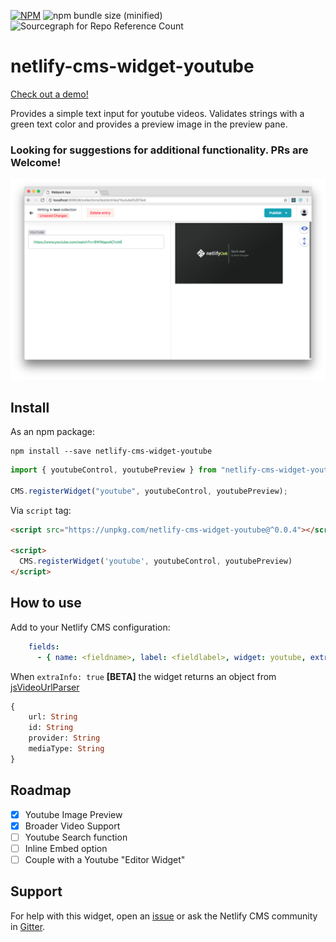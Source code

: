 [![NPM](https://img.shields.io/npm/v/netlify-cms-widget-youtube.svg)](https://www.npmjs.com/package/netlify-cms-widget-youtube)
![npm bundle size (minified)](https://img.shields.io/bundlephobia/min/netlify-cms-widget-youtube.svg)
![Sourcegraph for Repo Reference Count](https://img.shields.io/sourcegraph/rrc/github.com/hennessyevan/netlify-cms-widget-youtube.svg)

# netlify-cms-widget-youtube

[Check out a demo!](https://netlify-cms-widget-youtube.netlify.com/demo)

Provides a simple text input for youtube videos. Validates strings with a green text color and provides a preview image in the preview pane.

### Looking for suggestions for additional functionality. PRs are Welcome!

![screenshot of youtube widget](screenshot.png)

## Install

As an npm package:

```shell
npm install --save netlify-cms-widget-youtube
```

```js
import { youtubeControl, youtubePreview } from "netlify-cms-widget-youtube";

CMS.registerWidget("youtube", youtubeControl, youtubePreview);
```

Via `script` tag:

```html
<script src="https://unpkg.com/netlify-cms-widget-youtube@^0.0.4"></script>

<script>
  CMS.registerWidget('youtube', youtubeControl, youtubePreview)
</script>
```

## How to use

Add to your Netlify CMS configuration:

```yaml
    fields:
      - { name: <fieldname>, label: <fieldlabel>, widget: youtube, extraInfo: false }
```

When `extraInfo: true` **[BETA]** the widget returns an object from [jsVideoUrlParser](https://github.com/Zod-/jsVideoUrlParser)

```graphql
{
	url: String
	id: String
	provider: String
	mediaType: String
}
```

## Roadmap

*   [x] Youtube Image Preview
*   [x] Broader Video Support
*   [ ] Youtube Search function
*   [ ] Inline Embed option
*   [ ] Couple with a Youtube "Editor Widget"

## Support

For help with this widget, open an [issue](https://github.com/hennessyevan/netlify-cms-widget-youtube) or ask the Netlify CMS community in [Gitter](https://gitter.im/netlify/netlifycms).
